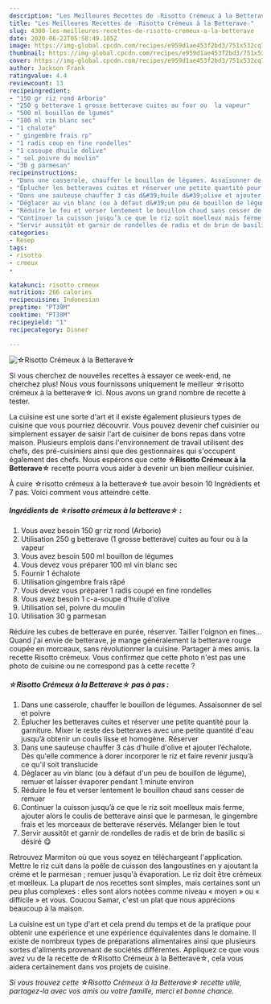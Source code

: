 ```yaml
---
description: "Les Meilleures Recettes de ☆Risotto Crémeux à la Betterave☆"
title: "Les Meilleures Recettes de ☆Risotto Crémeux à la Betterave☆"
slug: 4300-les-meilleures-recettes-de-risotto-cremeux-a-la-betterave
date: 2020-06-22T05:58:49.105Z
image: https://img-global.cpcdn.com/recipes/e959d1ae453f2bd3/751x532cq70/☆risotto-cremeux-a-la-betterave☆-photo-principale-de-la-recette.jpg
thumbnail: https://img-global.cpcdn.com/recipes/e959d1ae453f2bd3/751x532cq70/☆risotto-cremeux-a-la-betterave☆-photo-principale-de-la-recette.jpg
cover: https://img-global.cpcdn.com/recipes/e959d1ae453f2bd3/751x532cq70/☆risotto-cremeux-a-la-betterave☆-photo-principale-de-la-recette.jpg
author: Jackson Frank
ratingvalue: 4.4
reviewcount: 13
recipeingredient:
- "150 gr riz rond Arborio"
- "250 g betterave 1 grosse betterave cuites au four ou  la vapeur"
- "500 ml bouillon de lgumes"
- "100 ml vin blanc sec"
- "1 chalote"
- " gingembre frais rp"
- "1 radis coup en fine rondelles"
- "1 casoupe dhuile dolive"
- " sel poivre du moulin"
- "30 g parmesan"
recipeinstructions:
- "Dans une casserole, chauffer le bouillon de légumes. Assaisonner de sel et poivre"
- "Éplucher les betteraves cuites et réserver une petite quantité pour la garniture. Mixer le reste des betteraves avec une petite quantité d&#39;eau jusqu’à obtenir un coulis lisse et homogène. Réserver"
- "Dans une sauteuse chauffer 3 càs d&#39;huile d&#39;olive et ajouter l’échalote. Dès qu&#39;elle commence à dorer incorporer le riz et faire revenir jusqu’à ce qu&#39;il soit translucide"
- "Déglacer au vin blanc (ou à défaut d&#39;un peu de bouillon de légume), remuer et laisser évaporer pendant 1 minute environ"
- "Réduire le feu et verser lentement le bouillon chaud sans cesser de remuer"
- "Continuer la cuisson jusqu’à ce que le riz soit moelleux mais ferme, ajouter alors le coulis de betterave ainsi que le parmesan, le gingembre frais et les morceaux de betterave réservés. Mélanger bien le tout"
- "Servir aussitôt et garnir de rondelles de radis et de brin de basilic si désiré 😋"
categories:
- Resep
tags:
- risotto
- crmeux
- 

katakunci: risotto crmeux  
nutrition: 266 calories
recipecuisine: Indonesian
preptime: "PT39M"
cooktime: "PT38M"
recipeyield: "1"
recipecategory: Dinner

---
```



![☆Risotto Crémeux à la Betterave☆](https://img-global.cpcdn.com/recipes/e959d1ae453f2bd3/751x532cq70/☆risotto-cremeux-a-la-betterave☆-photo-principale-de-la-recette.jpg)

Si vous cherchez de nouvelles recettes à essayer ce week-end, ne cherchez plus! Nous vous fournissons uniquement le meilleur ☆risotto crémeux à la betterave☆ ici. Nous avons un grand nombre de recette à tester.

La cuisine est une sorte d'art et il existe également plusieurs types de cuisine que vous pourriez découvrir. Vous pouvez devenir chef cuisinier ou simplement essayer de saisir l'art de cuisiner de bons repas dans votre maison. Plusieurs emplois dans l'environnement de travail utilisent des chefs, des pré-cuisiniers ainsi que des gestionnaires qui s'occupent également des chefs. Nous espérons que cette <strong> ☆Risotto Crémeux à la Betterave☆ </strong> recette pourra vous aider à devenir un bien meilleur cuisinier.

<!--inarticleads1-->

À cuire ☆risotto crémeux à la betterave☆ tue avoir besoin 10 Ingrédients et 7 pas. Voici comment vous atteindre cette.

##### Ingrédients de ☆risotto crémeux à la betterave☆ :

1. Vous avez besoin 150 gr riz rond (Arborio)
1. Utilisation 250 g betterave (1 grosse betterave) cuites au four ou à la vapeur
1. Vous avez besoin 500 ml bouillon de légumes
1. Vous devez vous préparer 100 ml vin blanc sec
1. Fournir 1 échalote
1. Utilisation  gingembre frais râpé
1. Vous devez vous préparer 1 radis coupé en fine rondelles
1. Vous avez besoin 1 c-a-soupe d&#39;huile d&#39;olive
1. Utilisation  sel, poivre du moulin
1. Utilisation 30 g parmesan


Réduire les cubes de betterave en purée, réserver. Tailler l&#39;oignon en fines… Quand j&#39;ai envie de betterave, je mange généralement la betterave rouge coupée en morceaux, sans révolutionner la cuisine. Partager à mes amis. la recette Risotto crémeux. Vous confirmez que cette photo n&#39;est pas une photo de cuisine ou ne correspond pas à cette recette ? 

<!--inarticleads2-->

##### ☆Risotto Crémeux à la Betterave☆ pas à pas :

1. Dans une casserole, chauffer le bouillon de légumes. Assaisonner de sel et poivre
1. Éplucher les betteraves cuites et réserver une petite quantité pour la garniture. Mixer le reste des betteraves avec une petite quantité d&#39;eau jusqu’à obtenir un coulis lisse et homogène. Réserver
1. Dans une sauteuse chauffer 3 càs d&#39;huile d&#39;olive et ajouter l’échalote. Dès qu&#39;elle commence à dorer incorporer le riz et faire revenir jusqu’à ce qu&#39;il soit translucide
1. Déglacer au vin blanc (ou à défaut d&#39;un peu de bouillon de légume), remuer et laisser évaporer pendant 1 minute environ
1. Réduire le feu et verser lentement le bouillon chaud sans cesser de remuer
1. Continuer la cuisson jusqu’à ce que le riz soit moelleux mais ferme, ajouter alors le coulis de betterave ainsi que le parmesan, le gingembre frais et les morceaux de betterave réservés. Mélanger bien le tout
1. Servir aussitôt et garnir de rondelles de radis et de brin de basilic si désiré 😋


Retrouvez Marmiton où que vous soyez en téléchargeant l&#39;application. Mettre le riz cuit dans la poêle de cuisson des langoustines en y ajoutant la crème et le parmesan ; remuer jusqu&#39;à évaporation. Le riz doit être crémeux et mœlleux. La plupart de nos recettes sont simples, mais certaines sont un peu plus complexes : elles sont alors notées comme niveau « moyen » ou « difficile » et vous. Coucou Samar, c&#39;est un plat que nous apprécions beaucoup à la maison. 

<!--inarticleads1-->

<p>
La cuisine est un type d'art et cela prend du temps et de la pratique pour obtenir une expérience et une expérience équivalentes dans le domaine. Il existe de nombreux types de préparations alimentaires ainsi que plusieurs sortes d'aliments provenant de sociétés différentes. Appliquez ce que vous avez vu de la recette de ☆Risotto Crémeux à la Betterave☆, cela vous aidera certainement dans vos projets de cuisine.
</p>

<p>
<i>Si vous trouvez cette ☆Risotto Crémeux à la Betterave☆ recette utile, partagez-la avec vos amis ou votre famille, merci et bonne chance.</i>
</p>
